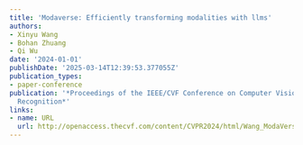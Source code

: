 ```yaml
---
title: 'Modaverse: Efficiently transforming modalities with llms'
authors:
- Xinyu Wang
- Bohan Zhuang
- Qi Wu
date: '2024-01-01'
publishDate: '2025-03-14T12:39:53.377055Z'
publication_types:
- paper-conference
publication: '*Proceedings of the IEEE/CVF Conference on Computer Vision and Pattern
  Recognition*'
links:
- name: URL
  url: http://openaccess.thecvf.com/content/CVPR2024/html/Wang_ModaVerse_Efficiently_Transforming_Modalities_with_LLMs_CVPR_2024_paper.html
---
```


